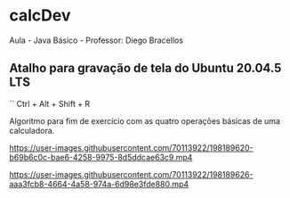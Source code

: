 # calcDev
Aula - Java Básico - Professor: Diego Bracellos

## Atalho para gravação de tela do Ubuntu 20.04.5 LTS

´´
Ctrl + Alt + Shift + R


Algoritmo para fim de exercício com as quatro operações básicas de uma calculadora.

https://user-images.githubusercontent.com/70113922/198189620-b69b6c0c-bae6-4258-9975-8d5ddcae63c9.mp4

https://user-images.githubusercontent.com/70113922/198189626-aaa3fcb8-4664-4a58-974a-6d98e3fde880.mp4



